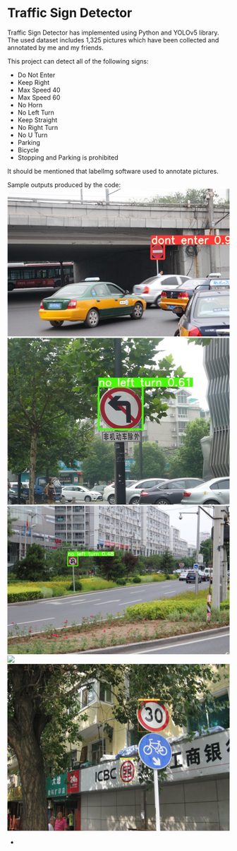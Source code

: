 # Traffic Sign Detector

Traffic Sign Detector has implemented using Python and YOLOv5 library. The used dataset includes 1,325 pictures which have been collected and annotated by me and my friends.

This project can detect all of the following signs:

- Do Not Enter
- Keep Right
- Max Speed 40
- Max Speed 60
- No Horn
- No Left Turn
- Keep Straight
- No Right Turn
- No U Turn
- Parking
- Bicycle
- Stopping and Parking is prohibited

It should be mentioned that labelImg software used to annotate pictures.

Sample outputs produced by the code:
![](./examples/1.jpg)
![](./examples/2.jpg)
![](./examples/3.jpg)
![](./examples/4.jpg)
![](./examples/5.jpg)





-   
